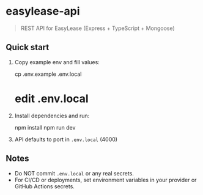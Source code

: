 # easylease-api

> REST API for EasyLease (Express + TypeScript + Mongoose)

## Quick start

1. Copy example env and fill values:

   cp .env.example .env.local
   # edit .env.local

2. Install dependencies and run:

   npm install
   npm run dev

3. API defaults to port in `.env.local` (4000)

## Notes
- Do NOT commit `.env.local` or any real secrets.
- For CI/CD or deployments, set environment variables in your provider or GitHub Actions secrets.